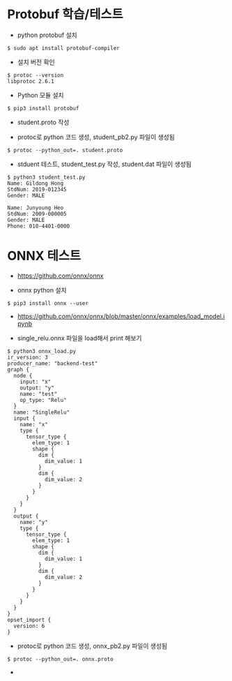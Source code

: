 # Protobuf 학습/테스트

* python protobuf 설치
```
$ sudo apt install protobuf-compiler
```

* 설치 버전 확인
```
$ protoc --version
libprotoc 2.6.1
```

* Python 모듈 설치
```
$ pip3 install protobuf
```

* student.proto 작성

* protoc로 python 코드 생성, student_pb2.py 파일이 생성됨
```
$ protoc --python_out=. student.proto
```

* stduent 테스트, student_test.py 작성, student.dat 파일이 생성됨
```
$ python3 student_test.py
Name: Gildong Hong
StdNum: 2019-012345
Gender: MALE

Name: Junyoung Heo
StdNum: 2009-000005
Gender: MALE
Phone: 010-4401-0000
```

# ONNX 테스트

* https://github.com/onnx/onnx

* onnx python 설치
```
$ pip3 install onnx --user
```

* https://github.com/onnx/onnx/blob/master/onnx/examples/load_model.ipynb

* single_relu.onnx 파일을 load해서 print 해보기
```
$ python3 onnx_load.py
ir_version: 3
producer_name: "backend-test"
graph {
  node {
    input: "x"
    output: "y"
    name: "test"
    op_type: "Relu"
  }
  name: "SingleRelu"
  input {
    name: "x"
    type {
      tensor_type {
        elem_type: 1
        shape {
          dim {
            dim_value: 1
          }
          dim {
            dim_value: 2
          }
        }
      }
    }
  }
  output {
    name: "y"
    type {
      tensor_type {
        elem_type: 1
        shape {
          dim {
            dim_value: 1
          }
          dim {
            dim_value: 2
          }
        }
      }
    }
  }
}
opset_import {
  version: 6
}
```

* protoc로 python 코드 생성, onnx_pb2.py 파일이 생성됨
```
$ protoc --python_out=. onnx.proto
```

* 